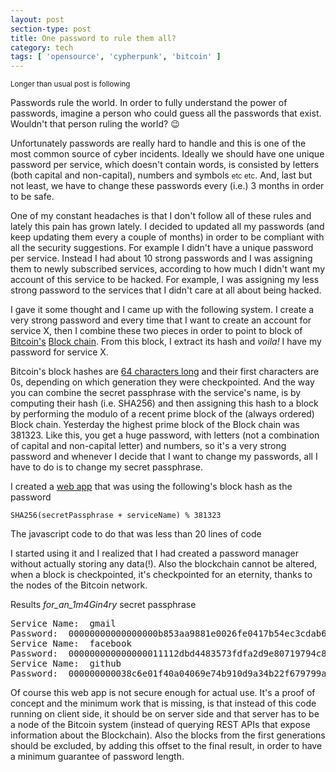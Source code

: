 ```yaml
---
layout: post
section-type: post
title: One password to rule them all?
category: tech
tags: [ 'opensource', 'cypherpunk', 'bitcoin' ]
---
```

<small>Longer than usual post is following</small>

Passwords rule the world. In order to fully understand the power of passwords, imagine
a person who could guess all the passwords that exist. Wouldn't that person ruling the world? 😉

Unfortunately passwords are really hard to handle and this is one of the most common
source of cyber incidents. Ideally we should have one unique password per service,
which doesn't contain words, is consisted by letters (both capital and non-capital), numbers and symbols <small>etc etc</small>. And, last but not least, we have to change these passwords every (i.e.) 3 months in order to be safe.

One of my constant headaches is that I don't follow all of these rules and lately this pain
has grown lately. I decided to updated all my passwords (and keep updating them every a couple of months) in order to be compliant with all the security suggestions.
For example I didn't have a unique password per service. Instead I had about 10 strong
passwords and I was assigning them to newly subscribed services, according to how
much I didn't want my account of this service to be hacked. For example, I was assigning my
less strong password to the services that I didn't care at all about being hacked.

I gave it some thought and I came up with the following system. I create a very strong password and every time that I want to create an account for service X, then I combine
these two pieces in order to point to block of <a href="https://en.wikipedia.org/wiki/Bitcoin" target="_blank">Bitcoin's</a> <a href="https://en.wikipedia.org/wiki/Block_chain_(database)" target="_blank">Block chain</a>. From this block, I extract its hash and *voila!* I have my password for service X.

Bitcoin's block hashes are <a href="https://xkcd.com/936/" target="_blank">64 characters long</a> and their first characters are 0s, depending on which generation they were checkpointed. And the way you can combine the secret passphrase with the service's name, is by computing their hash (i.e. SHA256) and then assigning this hash to a block by performing the modulo of a recent prime block of the (always ordered) Block chain. Yesterday the highest prime block of the Block chain was 381323. Like this, you get a huge password, with letters (not a combination of capital and non-capital letter) and numbers,
so it's a very strong password and whenever I decide that I want to change my passwords, all I have to do is to change my secret passphrase.

I created a <a href="https://panossakkos.github.io/one-passwords/" target="_blank">web app</a> that was using the following's block hash as the password

````
SHA256(secretPassphrase + serviceName) % 381323
````

The javascript code to do that was less than 20 lines of code

<script src="https://gist.github.com/PanosSakkos/363e2fbc98e0fd4eafd3.js"></script>

I started using it and I realized that I had created a password manager without actually storing any data(!). Also the blockchain cannot be altered, when a block is checkpointed, it's checkpointed for an eternity, thanks to the nodes of the Bitcoin network.

Results *for_an_1m4Gin4ry* secret passphrase

<pre style="text-align: left">
Service Name:  gmail
Password:  00000000000000000b853aa9881e0026fe0417b54ec3cdab639ce3e7ab1713cf
Service Name:  facebook
Password:  000000000000000011112dbd4483573fdfa2d9e80719794c8e2d7e273cc729f2
Service Name:  github
Password:  000000000038c6e01f40a04069e74b910d9a34b22f679799a6657f9dd49b46f2
</pre>

Of course this web app is not secure enough for actual use. It's a proof of concept and the minimum work that is missing, is that instead of this code running on client side, it should be on server side and that server has to be a node of the Bitcoin system (instead of querying REST APIs that expose information about the Blockchain). Also the blocks from the first generations should be excluded, by adding this offset to the final result, in order to have a minimum guarantee of password length.
